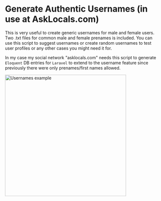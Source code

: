 # Generate Authentic Usernames (in use at AskLocals.com)

This is very useful to create generic usernames for male and female users. Two .txt files for common male and female prenames is included. You can use this script to suggest usernames or create random usernames to test user profiles or any other cases you might need it for. 

In my case my social network "asklocals.com" needs this script to generate `Eloquent` DB entries for `Laravel` to extend to the username feature since previously there were only prenames/first names allowed.

<img src="https://i.ibb.co/x2Q5jps/Screenshot-2023-04-11-at-02-04-03.png" width="400" alt="Usernames example" />
